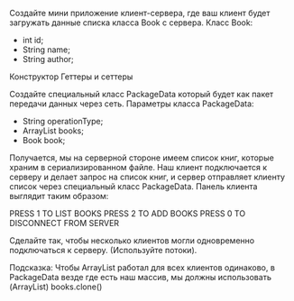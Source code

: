 Создайте мини приложение клиент-сервера, где ваш клиент будет загружать данные списка класса Book с сервера.
Класс Book:
- int id;
- String name;
- String author;
 
Конструктор
Геттеры и сеттеры
 
Создайте специальный класс PackageData который будет как пакет передачи данных через сеть.
Параметры класса PackageData:
- String operationType;
- ArrayList<Book> books;
- Book book;
 
Получается, мы на серверной стороне имеем список книг, которые храним в сериализированном файле.
Наш клиент подключается к серверу и делает запрос на список книг, и сервер отправляет клиенту список через специальный класс PackageData.
Панель клиента выглядит таким образом:
 
PRESS 1 TO LIST BOOKS
PRESS 2 TO ADD BOOKS
PRESS 0 TO DISCONNECT FROM SERVER
 

Сделайте так, чтобы несколько клиентов могли одновременно подключаться к серверу. (Используйте потоки).
 
Подсказка:
Чтобы ArrayList работал для всех клиентов одинаково, в PackageData везде где есть наш массив, мы должны использовать (ArrayList<Book>) books.clone()
